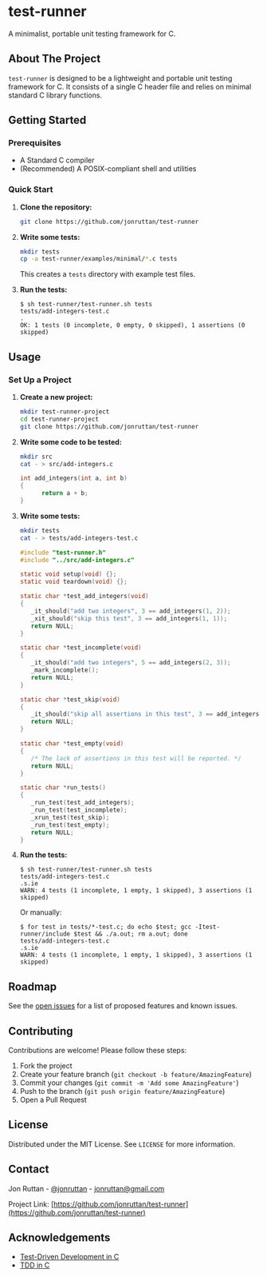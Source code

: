 # test-runner

A minimalist, portable unit testing framework for C.

## About The Project

`test-runner` is designed to be a lightweight and portable unit testing framework for C. It consists of a single C header file and relies on minimal standard C library functions.

## Getting Started

### Prerequisites

- A Standard C compiler
- (Recommended) A POSIX-compliant shell and utilities

### Quick Start

1. **Clone the repository:**

   ```sh
   git clone https://github.com/jonruttan/test-runner
   ```

2. **Write some tests:**

   ```sh
   mkdir tests
   cp -a test-runner/examples/minimal/*.c tests
   ```

   This creates a `tests` directory with example test files.

3. **Run the tests:**

   ```console
   $ sh test-runner/test-runner.sh tests
   tests/add-integers-test.c
   .
   OK: 1 tests (0 incomplete, 0 empty, 0 skipped), 1 assertions (0 skipped)
   ```

## Usage

### Set Up a Project

1. **Create a new project:**

   ```sh
   mkdir test-runner-project
   cd test-runner-project
   git clone https://github.com/jonruttan/test-runner
   ```

2. **Write some code to be tested:**

   ```sh
   mkdir src
   cat - > src/add-integers.c
   ```

   ```c
   int add_integers(int a, int b)
   {
         return a + b;
   }
   ```

3. **Write some tests:**

   ```sh
   mkdir tests
   cat - > tests/add-integers-test.c
   ```

   ```c
   #include "test-runner.h"
   #include "../src/add-integers.c"

   static void setup(void) {};
   static void teardown(void) {};

   static char *test_add_integers(void)
   {
      _it_should("add two integers", 3 == add_integers(1, 2));
      _xit_should("skip this test", 3 == add_integers(1, 1));
      return NULL;
   }

   static char *test_incomplete(void)
   {
      _it_should("add two integers", 5 == add_integers(2, 3));
      _mark_incomplete();
      return NULL;
   }

   static char *test_skip(void)
   {
      _it_should("skip all assertions in this test", 3 == add_integers(2, 2));
      return NULL;
   }

   static char *test_empty(void)
   {
      /* The lack of assertions in this test will be reported. */
      return NULL;
   }

   static char *run_tests()
   {
      _run_test(test_add_integers);
      _run_test(test_incomplete);
      _xrun_test(test_skip);
      _run_test(test_empty);
      return NULL;
   }
   ```

4. **Run the tests:**

   ```console
   $ sh test-runner/test-runner.sh tests
   tests/add-integers-test.c
   .s.ie
   WARN: 4 tests (1 incomplete, 1 empty, 1 skipped), 3 assertions (1 skipped)
   ```

   Or manually:

   ```console
   $ for test in tests/*-test.c; do echo $test; gcc -Itest-runner/include $test && ./a.out; rm a.out; done
   tests/add-integers-test.c
   .s.ie
   WARN: 4 tests (1 incomplete, 1 empty, 1 skipped), 3 assertions (1 skipped)
   ```

## Roadmap

See the [open issues](https://github.com/jonruttan/test-runner/issues) for a list of proposed features and known issues.

## Contributing

Contributions are welcome! Please follow these steps:

1. Fork the project
2. Create your feature branch (`git checkout -b feature/AmazingFeature`)
3. Commit your changes (`git commit -m 'Add some AmazingFeature'`)
4. Push to the branch (`git push origin feature/AmazingFeature`)
5. Open a Pull Request

## License

Distributed under the MIT License. See `LICENSE` for more information.

## Contact

Jon Ruttan - [@jonruttan](https://twitter.com/jonruttan) - jonruttan@gmail.com

Project Link: [https://github.com/jonruttan/test-runner](https://github.com/jonruttan/test-runner)

## Acknowledgements

- [Test-Driven Development in C](https://eradman.com)
- [TDD in C](https://web.archive.org/web/20210325055538/https://eradman.com/tdd.html)
